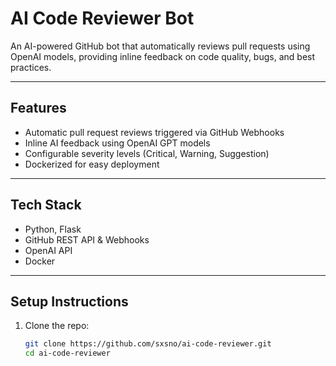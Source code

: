 # AI Code Reviewer Bot 

An AI-powered GitHub bot that automatically reviews pull requests using OpenAI models, providing inline feedback on code quality, bugs, and best practices.

---

##  Features
- Automatic pull request reviews triggered via GitHub Webhooks
- Inline AI feedback using OpenAI GPT models
- Configurable severity levels (Critical, Warning, Suggestion)
- Dockerized for easy deployment

---

## Tech Stack
- Python, Flask
- GitHub REST API & Webhooks
- OpenAI API
- Docker

---

## Setup Instructions
1. Clone the repo:
   ```bash
   git clone https://github.com/sxsno/ai-code-reviewer.git
   cd ai-code-reviewer
